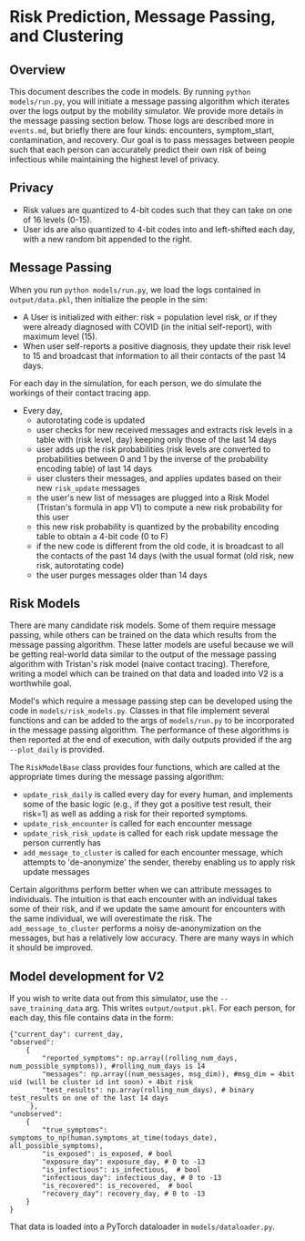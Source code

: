 # Risk Prediction, Message Passing, and Clustering

## Overview
This document describes the code in models. By running `python models/run.py`, you will 
initiate a message passing algorithm which iterates over the logs output by the mobility simulator. We provide more details
in the message passing section below. Those logs are described more in `events.md`, but briefly there are four kinds: encounters, symptom_start, contamination,
and recovery. Our goal is to pass messages between people such that each person can accurately predict their own 
risk of being infectious while maintaining the highest level of privacy. 

## Privacy
* Risk values are quantized to 4-bit codes such that they can take on one of 16 levels (0-15). 
* User ids are also quantized to 4-bit codes into and left-shifted each day, with a new random bit appended to the right. 

## Message Passing
When you run `python models/run.py`, we load the logs contained in `output/data.pkl`, then initialize the people in the sim:
* A User is initialized with either: risk = population level risk, or if they were already diagnosed with COVID (in the initial self-report), with maximum level (15).
* When user self-reports a positive diagnosis, they update their risk level to 15 and broadcast that information to all their contacts of the past 14 days.

For each day in the simulation, for each person, we do simulate the workings of their contact tracing app.
* Every day,
    * autorotating code is updated 
    * user checks for new received messages and extracts risk levels in a table with (risk level, day) keeping only those of the last 14 days
    * user adds up the risk probabilities (risk levels are converted to probabilities between 0 and 1 by the inverse of the probability encoding table) of last 14 days
    * user clusters their messages, and applies updates based on their new `risk_update` messages
    * the user's new list of messages are plugged into a Risk Model (Tristan's formula in app V1) to compute a new risk probability for this user
    * this new risk probability is quantized by the probability encoding table to obtain a 4-bit code (0 to F)
    * if the new code is different from the old code, it is broadcast to all the contacts of the past 14 days (with the usual format (old risk, new risk, autorotating code)
    * the user purges messages older than 14 days
    
## Risk Models
There are many candidate risk models. Some of them require message passing, while others can be trained on the data which 
results from the message passing algorithm. These latter models are useful because we will be getting real-world data similar
to the output of the message passing algorithm with Tristan's risk model (naive contact tracing). Therefore, writing a 
model which can be trained on that data and loaded into V2 is a worthwhile goal.

Model's which require a message passing step can be developed using the code in `models/risk_models.py`. 
Classes in that file implement several functions and can be added to the args of `models/run.py` to be incorporated in the message
passing algorithm. The performance of these algorithms is then reported at the end of execution, with daily outputs provided if the 
arg `--plot_daily` is provided.

The `RiskModelBase` class provides four functions, which are called at the appropriate times during the message passing
algorithm:
* `update_risk_daily` is called every day for every human, and implements some of the basic logic (e.g., if they got a positive test result, their risk=1) 
as well as adding a risk for their reported symptoms.
* `update_risk_encounter` is called for each encounter message
* `update_risk_risk_update` is called for each risk update message the person currently has 
* `add_message_to_cluster` is called for each encounter message, which attempts to 'de-anonymize' the sender, thereby enabling us to apply risk update messages

Certain algorithms perform better when we can attribute messages to individuals. The intuition is that each encounter with an 
individual takes some of their risk, and if we update the same amount for encounters with the same individual, we will overestimate the risk.
The `add_message_to_cluster` performs a noisy de-anonymization on the messages, but has a relatively low accuracy. There are many ways in which it should be improved.

## Model development for V2
If you wish to write data out from this simulator, use the `--save_training_data` arg. This writes `output/output.pkl`.
For each person, for each day, this file contains data in the form: 

```
{"current_day": current_day,
"observed":
    {
        "reported_symptoms": np.array((rolling_num_days, num_possible_symptoms)), #rolling_num_days is 14
        "messages": np.array((num_messages, msg_dim)), #msg_dim = 4bit uid (will be cluster id int soon) + 4bit risk 
        "test_results": np.array(rolling_num_days), # binary test_results on one of the last 14 days
     },
"unobserved":
    {
        "true_symptoms": symptoms_to_np(human.symptoms_at_time(todays_date), all_possible_symptoms),
        "is_exposed": is_exposed, # bool
        "exposure_day": exposure_day, # 0 to -13
        "is_infectious": is_infectious,  # bool
        "infectious_day": infectious_day, # 0 to -13
        "is_recovered": is_recovered,  # bool
        "recovery_day": recovery_day, # 0 to -13
    }
}
```

That data is loaded into a PyTorch dataloader in `models/dataloader.py`.